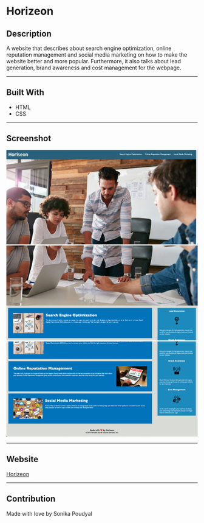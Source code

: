 # Horizeon

## Description
A website that describes about search engine optimization, online reputation management and social media marketing on how to make the website better and more popular. Furthermore, it also talks about lead generation, brand awareness and cost management for the webpage. 

---

## Built With
* HTML
* CSS

---

## Screenshot 
![Screenshot 1](./assets/images/Screenshot(1).png)
![Screenshot 2](./assets/images/Screenshot(2).png)
![Screenshot 3](./assets/images/Screenshot(3).png)


---

## Website 
[Horizeon](https://sonipoud.github.io/mahamandir/)

---

## Contribution
Made with love by Sonika Poudyal 


